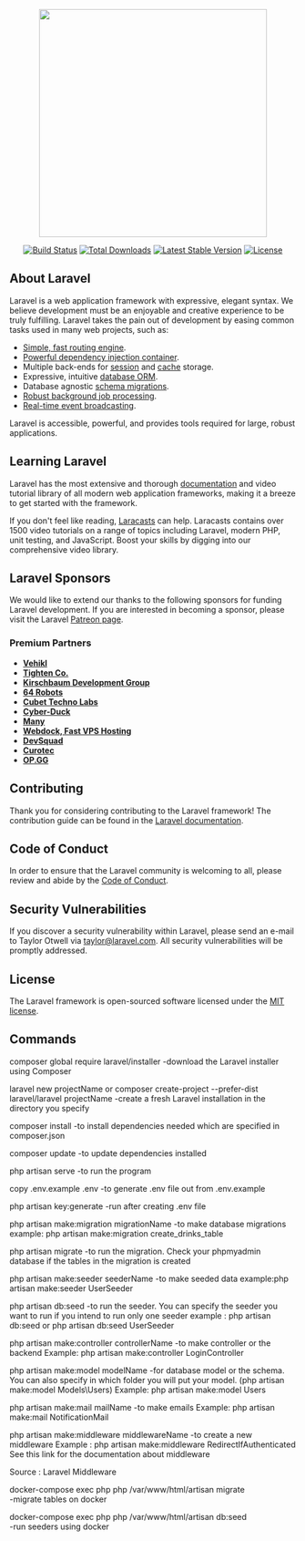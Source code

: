 <p align="center"><a href="https://laravel.com" target="_blank"><img src="https://raw.githubusercontent.com/laravel/art/master/logo-lockup/5%20SVG/2%20CMYK/1%20Full%20Color/laravel-logolockup-cmyk-red.svg" width="400"></a></p>

<p align="center">
<a href="https://travis-ci.org/laravel/framework"><img src="https://travis-ci.org/laravel/framework.svg" alt="Build Status"></a>
<a href="https://packagist.org/packages/laravel/framework"><img src="https://img.shields.io/packagist/dt/laravel/framework" alt="Total Downloads"></a>
<a href="https://packagist.org/packages/laravel/framework"><img src="https://img.shields.io/packagist/v/laravel/framework" alt="Latest Stable Version"></a>
<a href="https://packagist.org/packages/laravel/framework"><img src="https://img.shields.io/packagist/l/laravel/framework" alt="License"></a>
</p>

## About Laravel

Laravel is a web application framework with expressive, elegant syntax. We believe development must be an enjoyable and creative experience to be truly fulfilling. Laravel takes the pain out of development by easing common tasks used in many web projects, such as:

- [Simple, fast routing engine](https://laravel.com/docs/routing).
- [Powerful dependency injection container](https://laravel.com/docs/container).
- Multiple back-ends for [session](https://laravel.com/docs/session) and [cache](https://laravel.com/docs/cache) storage.
- Expressive, intuitive [database ORM](https://laravel.com/docs/eloquent).
- Database agnostic [schema migrations](https://laravel.com/docs/migrations).
- [Robust background job processing](https://laravel.com/docs/queues).
- [Real-time event broadcasting](https://laravel.com/docs/broadcasting).

Laravel is accessible, powerful, and provides tools required for large, robust applications.

## Learning Laravel

Laravel has the most extensive and thorough [documentation](https://laravel.com/docs) and video tutorial library of all modern web application frameworks, making it a breeze to get started with the framework.

If you don't feel like reading, [Laracasts](https://laracasts.com) can help. Laracasts contains over 1500 video tutorials on a range of topics including Laravel, modern PHP, unit testing, and JavaScript. Boost your skills by digging into our comprehensive video library.

## Laravel Sponsors

We would like to extend our thanks to the following sponsors for funding Laravel development. If you are interested in becoming a sponsor, please visit the Laravel [Patreon page](https://patreon.com/taylorotwell).

### Premium Partners

- **[Vehikl](https://vehikl.com/)**
- **[Tighten Co.](https://tighten.co)**
- **[Kirschbaum Development Group](https://kirschbaumdevelopment.com)**
- **[64 Robots](https://64robots.com)**
- **[Cubet Techno Labs](https://cubettech.com)**
- **[Cyber-Duck](https://cyber-duck.co.uk)**
- **[Many](https://www.many.co.uk)**
- **[Webdock, Fast VPS Hosting](https://www.webdock.io/en)**
- **[DevSquad](https://devsquad.com)**
- **[Curotec](https://www.curotec.com/)**
- **[OP.GG](https://op.gg)**

## Contributing

Thank you for considering contributing to the Laravel framework! The contribution guide can be found in the [Laravel documentation](https://laravel.com/docs/contributions).

## Code of Conduct

In order to ensure that the Laravel community is welcoming to all, please review and abide by the [Code of Conduct](https://laravel.com/docs/contributions#code-of-conduct).

## Security Vulnerabilities

If you discover a security vulnerability within Laravel, please send an e-mail to Taylor Otwell via [taylor@laravel.com](mailto:taylor@laravel.com). All security vulnerabilities will be promptly addressed.

## License

The Laravel framework is open-sourced software licensed under the [MIT license](https://opensource.org/licenses/MIT).

## Commands
composer global require laravel/installer
	-download the Laravel installer using Composer

laravel new projectName or composer create-project --prefer-dist laravel/laravel projectName
	-create a fresh Laravel installation in the directory you specify

composer install
	-to install dependencies needed which are specified in composer.json

composer update
	-to update dependencies installed

php artisan serve
	-to run the program

copy .env.example .env
	-to generate .env file out from .env.example

php artisan key:generate
	-run after creating .env file

php artisan make:migration migrationName
	-to make database migrations 
example: php artisan make:migration create_drinks_table

php artisan migrate
	-to run the migration. Check your phpmyadmin database if the tables in the migration is created

php artisan make:seeder seederName
	-to make seeded data 
example:php artisan make:seeder UserSeeder

php artisan db:seed
	-to run the seeder. You can specify the seeder you want to run if you intend to run only one seeder
	example : php artisan db:seed or php artisan db:seed UserSeeder

php artisan make:controller controllerName
	-to make controller or the backend
	Example: php artisan make:controller LoginController

php artisan make:model modelName
	-for database model or the schema. You can also specify in which folder you will put your model. (php artisan make:model Models\Users)
	Example: php artisan make:model Users



php artisan make:mail mailName
	-to make emails
	Example: php artisan make:mail NotificationMail

php artisan make:middleware middlewareName
	-to create a new middleware
	Example : php artisan make:middleware RedirectIfAuthenticated
	See this link for the documentation about middleware  

Source : Laravel Middleware

docker-compose exec php php /var/www/html/artisan migrate  
	-migrate tables on docker

docker-compose exec php php /var/www/html/artisan db:seed  
	-run seeders using docker